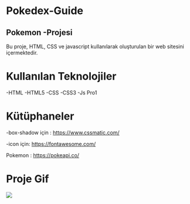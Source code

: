 <h1>Pokedex-Guide</h1>


<h2>Pokemon -Projesi</h2>


Bu proje, HTML, CSS ve javascript kullanılarak oluşturulan bir  web
 sitesini içermektedir. 


 


 <h1>Kullanılan Teknolojiler</h1>


 -HTML
 -HTML5
 -CSS
 -CSS3
 -Js Pro1


 <h1>Kütüphaneler</h1>

 -box-shadow için : https://www.cssmatic.com/

 -icon için: https://fontawesome.com/

 Pokemon  : https://pokeapi.co/



 <h1>Proje Gif</h1>
 <img src="/Pokedex-Guide-Google-Chrome-2023-11-06-13-14-06.gif"/>


